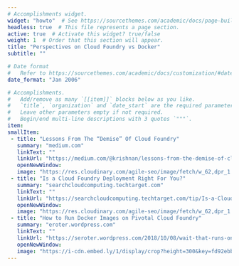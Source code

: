 ```yaml
---
# Accomplishments widget.
widget: "howto"  # See https://sourcethemes.com/academic/docs/page-builder/
headless: true  # This file represents a page section.
active: true  # Activate this widget? true/false
weight: 1  # Order that this section will appear.
title: "Perspectives on Cloud Foundry vs Docker"
subtitle: ""

# Date format
#   Refer to https://sourcethemes.com/academic/docs/customization/#date-format
date_format: "Jan 2006"

# Accomplishments.
#   Add/remove as many `[[item]]` blocks below as you like.
#   `title`, `organization` and `date_start` are the required parameters.
#   Leave other parameters empty if not required.
#   Begin/end multi-line descriptions with 3 quotes `"""`.
item: 
smallItem: 
 - title: "Lessons From The “Demise” Of Cloud Foundry"
   summary: "medium.com"
   linkText: ""
   linkUrl: "https://medium.com/@krishnan/lessons-from-the-demise-of-cloudfoundry-ed4f77a08a73"
   openNewWindow: 
   image: "https://res.cloudinary.com/agile-seo/image/fetch/w_62,dpr_1.0,d_blank_am8gzx.png/https%3A%2F%2Flogo.clearbit.com%2Fmedium.com%3Fsize%3D250"
 - title: "Is a Cloud Foundry Deployment Right For You?"
   summary: "searchcloudcomputing.techtarget.com"
   linkText: ""
   linkUrl: "https://searchcloudcomputing.techtarget.com/tip/Is-a-Cloud-Foundry-deployment-right-for-you"
   openNewWindow: 
   image: "https://res.cloudinary.com/agile-seo/image/fetch/w_62,dpr_1.0,d_blank_am8gzx.png/https%3A%2F%2Flogo.clearbit.com%2Fsearchcloudcomputing.techtarget.com%3Fsize%3D250"
 - title: "How to Run Docker Images on Pivotal Cloud Foundry"
   summary: "eroter.wordpress.com"
   linkText: ""
   linkUrl: "https://seroter.wordpress.com/2018/10/08/wait-that-runs-on-pivotal-cloud-foundry-part-1-docker-images"
   openNewWindow: 
   image: "https://i-cdn.embed.ly/1/display/crop?height=300&key=fd92ebbc52fc43fb98f69e50e7893c13&url=https%3A%2F%2Fseroter.files.wordpress.com%2F2018%2F10%2F2018-10-08-docker-03.png%3Fw%3D700&width=636"
---
```

